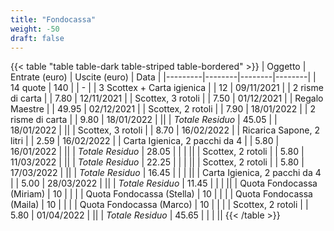```yaml
---
title: "Fondocassa"
weight: -50
draft: false
---
```


{{< table "table table-dark table-striped table-bordered" >}}
| Oggetto | Entrate (euro) | Uscite (euro) | Data |
|---------|--------|--------|--------|
| 14 quote | 140 | | - |
| 3 Scottex + Carta igienica | | 12 | 09/11/2021 |
| 2 risme di carta | | 7.80 | 12/11/2021 |
| Scottex, 3 rotoli | | 7.50 | 01/12/2021 |
| Regalo Maestre | | 49.95 | 02/12/2021 |
| Scottex, 2 rotoli | | 7.90 | 18/01/2022 |
| 2 risme di carta | | 9.80 | 18/01/2022 |
||
| *Totale Residuo* | 45.05 | | 18/01/2022 |
||
| Scottex, 3 rotoli | | 8.70 | 16/02/2022 |
| Ricarica Sapone, 2 litri | | 2.59 | 16/02/2022 |
| Carta Igienica, 2 pacchi da 4 | | 5.80 | 16/01/2022 |
||
| *Totale Residuo* | 28.05 | | |
||
| Scottex, 2 rotoli | | 5.80 | 11/03/2022 |
||
| *Totale Residuo* | 22.25 | | |
||
| Scottex, 2 rotoli | | 5.80 | 17/03/2022 |
||
| *Totale Residuo* | 16.45 | | |
||
| Carta Igienica, 2 pacchi da 4 | | 5.00 | 28/03/2022 |
||
| *Totale Residuo* | 11.45 | | |
||
| Quota Fondocassa (Miriam) | 10 | | |
| Quota Fondocassa (Stella) | 10 | | |
| Quota Fondocassa (Maila) | 10 | | |
| Quota Fondocassa (Marco) | 10 | | |
| Scottex, 2 rotoli | | 5.80 | 01/04/2022 |
||
| *Totale Residuo* | 45.65 | | |
||
{{< /table >}}
